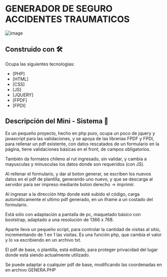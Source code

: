 # GENERADOR DE SEGURO ACCIDENTES TRAUMATICOS

![image](https://user-images.githubusercontent.com/82197737/140683085-a52b48e6-a734-4e4b-b35c-350b65ccaf4d.png)

## Construido con 🛠️

Ocupa las siguientes tecnologías:

* [PHP]
* [HTML]
* [CSS]
* [JS]
* [JQUERY]
* [FPDF]
* [FPDI]

## Descripción del Mini - Sistema 📄
Es un pequeño proyecto, hecho en php puro, ocupa un poco de jquery y javascript para las validaciones, y se apoya de las librerias FPDF y FPDI, para rellenar un pdf existente, con datos rescatados de un formulario en la página, tiene validaciones básicas en el front, de campos obligatorios.

También da formatos chileno al rut ingresado, sin validar, y cambia a mayusculas y minusculas los datos donde son requeridos (con JS).

Al rellenar el formulario, y dar al boton generar, se escriben los nuevos datos en el pdf de plantilla, generando uno nuevo, y que se descarga al servidor para ser impreso mediante boton derecho -> imprimir.

Al ingresar a la dirección http donde esté subido el código, carga automáticamente el ultimo pdf generado, en un iframe a un costado del formulario.

Está sólo con adaptación a pantalla de pc, maquetado básico con bootstrap, adaptado a una resolución de 1366 x 768.

Aparte lleva un pequeño script, para controlar la cantidad de visitas al sitio, incrementando de 1 en 1 las visitas. Es una función php, que cambia el valor y lo va escribiendo en un archivo txt.

El pdf de base, o plantilla, está editado, para proteger privacidad del lugar donde está siendo actualmente utilizado.

Se puede adaptar a cualquier pdf de base, modificando las coordenadas en en archivo GENERA.PHP
